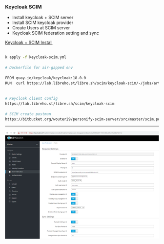 ### Keycloak SCIM

- Install keycloak + SCIM server
- Install SCIM keycloak provider
- Create Users at SCIM server
- Keycloak SCIM federation setting and sync

[Keycloak + SCIM Install](manifests/keycloak-scim.yml)

```bash

k apply -f keycloak-scim.yml

# Dockerfile for air-gapped env

FROM quay.io/keycloak/keycloak:18.0.0
RUN  curl https://lab.libreho.st/libre.sh/scim/keycloak-scim/-/jobs/artifacts/main/raw/build/libs/keycloak-scim-1.0-SNAPSHOT-all.jar?job=package -Lo /opt/keycloak/providers/keycloak-scim-1.0-SNAPSHOT-all.jar


# Keycloak client config
https://lab.libreho.st/libre.sh/scim/keycloak-scim

# SCIM create postman
https://bitbucket.org/wouter29/personify-scim-server/src/master/scim.postman_collection.json

```
---

![Keycloak SCIM config](images/keycloak-scim-config.PNG)
